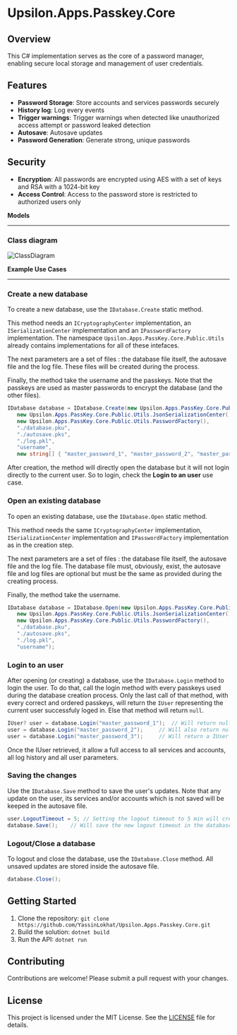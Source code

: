 

**Upsilon.Apps.Passkey.Core**
=============================================

**Overview**
------------

This C# implementation serves as the core of a password manager, enabling secure local storage and management of user credentials.

**Features**
------------

*   **Password Storage**: Store accounts and services passwords securely
*   **History log**: Log every events
*   **Trigger warnings**: Trigger warnings when detected like unauthorized access attempt or password leaked detection
*   **Autosave**: Autosave updates
*   **Password Generation**: Generate strong, unique passwords

**Security**
------------

*   **Encryption**: All passwords are encrypted using AES with a set of keys and RSA with a 1024-bit key
*   **Access Control**: Access to the password store is restricted to authorized users only

**Models**

----------

### Class diagram
![ClassDiagram](https://github.com/user-attachments/assets/7c17f2a2-c62b-4a9a-808f-c0f471c23609)

**Example Use Cases**

--------------------

### Create a new database

To create a new database, use the `IDatabase.Create` static method.

This method needs an `ICryptographyCenter` implementation, an `ISerializationCenter` implementation and an `IPasswordFactory` implementation.
The namespace `Upsilon.Apps.PassKey.Core.Public.Utils` already contains implementations for all of these intefaces.

The next parameters are a set of files : the database file itself, the autosave file and the log file.
These files will be created during the process.

Finally, the method take the username and the passkeys.
Note that the passkeys are used as master passwords to encrypt the database (and the other files).

```csharp
IDatabase database = IDatabase.Create(new Upsilon.Apps.PassKey.Core.Public.Utils.CryptographyCenter(),
   new Upsilon.Apps.PassKey.Core.Public.Utils.JsonSerializationCenter(),
   new Upsilon.Apps.PassKey.Core.Public.Utils.PasswordFactory(),
   "./database.pku",
   "./autosave.pks",
   "./log.pkl",
   "username",
   new string[] { "master_password_1", "master_password_2", "master_password_3" });
```

After creation, the method will directly open the database but it will not login directly to the current user.
So to login, check the **Login to an user** use case.

### Open an existing database

To open an existing database, use the `IDatabase.Open` static method.

This method needs the same `ICryptographyCenter` implementation, `ISerializationCenter` implementation and `IPasswordFactory` implementation as in the creation step.

The next parameters are a set of files : the database file itself, the autosave file and the log file.
The database file must, obviously, exist, the autosave file and log files are optional but must be the same as provided during the creating process.

Finally, the method take the username.

```csharp
IDatabase database = IDatabase.Open(new Upsilon.Apps.PassKey.Core.Public.Utils.CryptographyCenter(),
   new Upsilon.Apps.PassKey.Core.Public.Utils.JsonSerializationCenter(),
   new Upsilon.Apps.PassKey.Core.Public.Utils.PasswordFactory(),
   "./database.pku",
   "./autosave.pks",
   "./log.pkl",
   "username");
```

### Login to an user

After opening (or creating) a database, use the `IDatabase.Login` method to login the user.
To do that, call the login method with every passkeys used during the database creation process.
Only the last call of that method, with every correct and ordered passkeys, will return the `IUser` representing the current user successfuly loged in.
Else that method will return `null`.

```csharp
IUser? user = database.Login("master_password_1");	// Will return null
user = database.Login("master_password_2");		// Will also return null
user = database.Login("master_password_3");		// Will return a IUser this time
```

Once the IUser retrieved, it allow a full access to all services and accounts, all log history and all user parameters.

### Saving the changes

Use the `IDatabase.Save` method to save the user's updates.
Note that any update on the user, its services and/or accounts which is not saved will be keeped in the autosave file.

```csharp
user.LogoutTimeout = 5;	// Setting the logout timeout to 5 min will create an autosave file
database.Save();	// Will save the new logout timeout in the database file and removed the autosave file
```

### Logout/Close a database

To logout and close the database, use the `IDatabase.Close` method.
All unsaved updates are stored inside the autosave file.

```csharp
database.Close();
```

**Getting Started**
-------------------

1.  Clone the repository: `git clone https://github.com/YassinLokhat/Upsilon.Apps.Passkey.Core.git`
2.  Build the solution: `dotnet build`
3.  Run the API: `dotnet run`

**Contributing**
------------

Contributions are welcome! Please submit a pull request with your changes.

**License**
-------

This project is licensed under the MIT License. See the [LICENSE](LICENSE) file for details.
